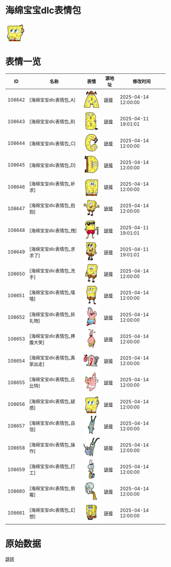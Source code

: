 # 海绵宝宝dlc表情包

<img src="./cover.png" height="60" alt="cover" />

# 表情一览

|ID|名称|表情|源地址|修改时间|
|----|----|----|----|----|
|108642|[海绵宝宝dlc表情包_A]|<img src="./pic/108642_%5B海绵宝宝dlc表情包_A%5D.png" height="60" alt="A"/>|[链接](https://i0.hdslb.com/bfs/garb/9e746dc3c2fc6a8070d79dd07446fc250cae9bd7.png)|2025-04-14 12:00:00|
|108643|[海绵宝宝dlc表情包_B]|<img src="./pic/108643_%5B海绵宝宝dlc表情包_B%5D.png" height="60" alt="B"/>|[链接](https://i0.hdslb.com/bfs/garb/ed86158b6bd336bdc4a177f6c0237b607cd80b0e.png)|2025-04-11 19:01:01|
|108644|[海绵宝宝dlc表情包_C]|<img src="./pic/108644_%5B海绵宝宝dlc表情包_C%5D.png" height="60" alt="C"/>|[链接](https://i0.hdslb.com/bfs/garb/1cdd167bb4d47415166f26258d583cefbfa79ed2.png)|2025-04-14 12:00:00|
|108645|[海绵宝宝dlc表情包_D]|<img src="./pic/108645_%5B海绵宝宝dlc表情包_D%5D.png" height="60" alt="D"/>|[链接](https://i0.hdslb.com/bfs/garb/5130e516b5f01bee54feda2088c25a700a0caad0.png)|2025-04-14 12:00:00|
|108646|[海绵宝宝dlc表情包_祈求]|<img src="./pic/108646_%5B海绵宝宝dlc表情包_祈求%5D.png" height="60" alt="祈求"/>|[链接](https://i0.hdslb.com/bfs/garb/d3ed0d09574fbc8d710652236e343a491c9b49d7.png)|2025-04-14 12:00:00|
|108647|[海绵宝宝dlc表情包_抱抱]|<img src="./pic/108647_%5B海绵宝宝dlc表情包_抱抱%5D.png" height="60" alt="抱抱"/>|[链接](https://i0.hdslb.com/bfs/garb/ceb0b4510541e388992ff20022dea53bd75b818a.png)|2025-04-14 12:00:00|
|108648|[海绵宝宝dlc表情包_拽]|<img src="./pic/108648_%5B海绵宝宝dlc表情包_拽%5D.png" height="60" alt="拽"/>|[链接](https://i0.hdslb.com/bfs/garb/ef4aefc4a57fdd274ad50591fa33a535007e9035.png)|2025-04-11 19:01:01|
|108649|[海绵宝宝dlc表情包_求求了]|<img src="./pic/108649_%5B海绵宝宝dlc表情包_求求了%5D.png" height="60" alt="求求了"/>|[链接](https://i0.hdslb.com/bfs/garb/fc73e0fe37dd724885ad54dd0be064f06de95edf.png)|2025-04-11 19:01:01|
|108650|[海绵宝宝dlc表情包_洗手]|<img src="./pic/108650_%5B海绵宝宝dlc表情包_洗手%5D.png" height="60" alt="洗手"/>|[链接](https://i0.hdslb.com/bfs/garb/8fab92f81331e3c5834dcc99dee898f0d26b3a62.png)|2025-04-14 12:00:00|
|108651|[海绵宝宝dlc表情包_嘻嘻]|<img src="./pic/108651_%5B海绵宝宝dlc表情包_嘻嘻%5D.png" height="60" alt="嘻嘻"/>|[链接](https://i0.hdslb.com/bfs/garb/a62303e9911f407a4a948929a0ed9aabca87b0a4.png)|2025-04-14 12:00:00|
|108652|[海绵宝宝dlc表情包_拆礼物]|<img src="./pic/108652_%5B海绵宝宝dlc表情包_拆礼物%5D.png" height="60" alt="拆礼物"/>|[链接](https://i0.hdslb.com/bfs/garb/cd6910c99bf2c1b0e8099d2f9b3312dbd305b161.png)|2025-04-14 12:00:00|
|108653|[海绵宝宝dlc表情包_捧腹大笑]|<img src="./pic/108653_%5B海绵宝宝dlc表情包_捧腹大笑%5D.png" height="60" alt="捧腹大笑"/>|[链接](https://i0.hdslb.com/bfs/garb/769266d67c398184588fc2a95a666992ee88ab4b.png)|2025-04-14 12:00:00|
|108654|[海绵宝宝dlc表情包_离家出走]|<img src="./pic/108654_%5B海绵宝宝dlc表情包_离家出走%5D.png" height="60" alt="离家出走"/>|[链接](https://i0.hdslb.com/bfs/garb/fd3dcda27544ec13b302a8a3b9eafb93e09ebde9.png)|2025-04-14 12:00:00|
|108655|[海绵宝宝dlc表情包_丘比特]|<img src="./pic/108655_%5B海绵宝宝dlc表情包_丘比特%5D.png" height="60" alt="丘比特"/>|[链接](https://i0.hdslb.com/bfs/garb/8b824705e8156f70ce33dcec3c55df537cbf7f52.png)|2025-04-14 12:00:00|
|108656|[海绵宝宝dlc表情包_疑惑]|<img src="./pic/108656_%5B海绵宝宝dlc表情包_疑惑%5D.png" height="60" alt="疑惑"/>|[链接](https://i0.hdslb.com/bfs/garb/fba5190441ea9689a32416bfd6daac45f9ed5d72.png)|2025-04-14 12:00:00|
|108657|[海绵宝宝dlc表情包_自信]|<img src="./pic/108657_%5B海绵宝宝dlc表情包_自信%5D.png" height="60" alt="自信"/>|[链接](https://i0.hdslb.com/bfs/garb/922547414dcc32d1937e47251fb35acde3639e36.png)|2025-04-14 12:00:00|
|108658|[海绵宝宝dlc表情包_操作]|<img src="./pic/108658_%5B海绵宝宝dlc表情包_操作%5D.png" height="60" alt="操作"/>|[链接](https://i0.hdslb.com/bfs/garb/659bc0869710e641a6b9a2acbe80b0b3ec3a99ad.png)|2025-04-14 12:00:00|
|108659|[海绵宝宝dlc表情包_打工]|<img src="./pic/108659_%5B海绵宝宝dlc表情包_打工%5D.png" height="60" alt="打工"/>|[链接](https://i0.hdslb.com/bfs/garb/f66dbd69ba3aeed26641e60e9c9687dc8c9b9c7d.png)|2025-04-14 12:00:00|
|108660|[海绵宝宝dlc表情包_倒霉]|<img src="./pic/108660_%5B海绵宝宝dlc表情包_倒霉%5D.png" height="60" alt="倒霉"/>|[链接](https://i0.hdslb.com/bfs/garb/d8185a35a9d0294a527cdd9d32af81f95d6a14ed.png)|2025-04-14 12:00:00|
|108661|[海绵宝宝dlc表情包_幻想]|<img src="./pic/108661_%5B海绵宝宝dlc表情包_幻想%5D.png" height="60" alt="幻想"/>|[链接](https://i0.hdslb.com/bfs/garb/19a7abd0f74016bcdbc00b3a7810fcc0b94848dc.png)|2025-04-14 12:00:00|

# 原始数据

[跳转](./raw.json)

